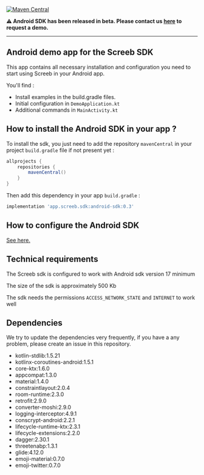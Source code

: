 [![Maven Central](https://img.shields.io/maven-central/v/app.screeb.sdk/android-sdk.svg?label=Maven%20Central)](https://search.maven.org/search?q=g:%22app.screeb.sdk%22%20AND%20a:%22android-sdk%22)

__:warning:  Android SDK has been released in beta. Please contact us [here](https://screeb.app/get-a-demo-of-screeb/) to request a demo.__

___

## Android demo app for the Screeb SDK

This app contains all necessary installation and configuration you need to start using Screeb in your Android app.

You'll find :

- Install examples in the build.gradle files.
- Initial configuration in `DemoApplication.kt`
- Additional commands in `MainActivity.kt`

## How to install the Android SDK in your app ?

To install the sdk, you just need to add the repository `mavenCentral` in your project `build.gradle` file if not present yet :

```groovy
allprojects {
    repositories {
        mavenCentral()
    }
}
```

Then add this dependency in your app `build.gradle` :

```groovy
implementation 'app.screeb.sdk:android-sdk:0.3'
```

## How to configure the Android SDK
[See here.](https://github.com/ScreebApp/developers/wiki/android-SDK-install)

## Technical requirements

The Screeb sdk is configured to work with Android sdk version 17 minimum

The size of the sdk is approximately 500 Kb

The sdk needs the permissions `ACCESS_NETWORK_STATE` and `INTERNET` to work well

## Dependencies

We try to update the dependencies very frequently, if you have a any problem, please create an issue in this repository.

- kotlin-stdlib:1.5.21
- kotlinx-coroutines-android:1.5.1
- core-ktx:1.6.0
- appcompat:1.3.0
- material:1.4.0
- constraintlayout:2.0.4
- room-runtime:2.3.0
- retrofit:2.9.0
- converter-moshi:2.9.0
- logging-interceptor:4.9.1
- conscrypt-android:2.2.1
- lifecycle-runtime-ktx:2.3.1
- lifecycle-extensions:2.2.0
- dagger:2.30.1
- threetenabp:1.3.1
- glide:4.12.0
- emoji-material:0.7.0
- emoji-twitter:0.7.0
